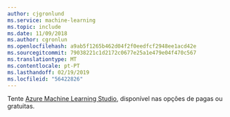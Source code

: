 ```yaml
---
author: cjgronlund
ms.service: machine-learning
ms.topic: include
ms.date: 11/09/2018
ms.author: cgronlun
ms.openlocfilehash: a9ab5f1265b462d04f2f0eedfcf2948ee1acd42e
ms.sourcegitcommit: 79038221c1d2172c0677e25a1e479e04f470c567
ms.translationtype: MT
ms.contentlocale: pt-PT
ms.lasthandoff: 02/19/2019
ms.locfileid: "56422826"
---
```

Tente [Azure Machine Learning Studio](https://studio.azureml.net/?selectAccess=true&o=2&target=_blank), disponível nas opções de pagas ou gratuitas. 
